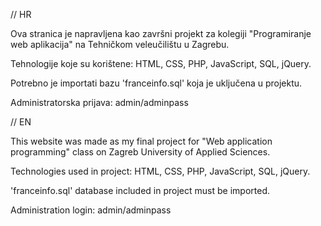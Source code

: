 // HR

Ova stranica je napravljena kao završni projekt za kolegiji "Programiranje web aplikacija" na Tehničkom veleučilištu u Zagrebu.

Tehnologije koje su korištene: HTML, CSS, PHP, JavaScript, SQL, jQuery.

Potrebno je importati bazu 'franceinfo.sql' koja je uključena u projektu.

Administratorska prijava: admin/adminpass

// EN

This website was made as my final project for "Web application programming" class on Zagreb University of Applied Sciences.

Technologies used in project: HTML, CSS, PHP, JavaScript, SQL, jQuery.

'franceinfo.sql' database included in project must be imported.

Administration login: admin/adminpass
